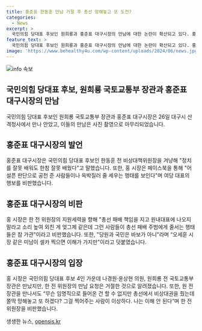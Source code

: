 ```yaml
---
title: 홍준표 한동훈 만남 거절 후 총선 망해놓고 또 도전?
categories:
  - News
excerpt: >
  국민의힘 당대표 후보인 원희룡과 홍준표 대구시장의 만남에 대한 논란이 확산되고 있다. 홍 시장은 한동훈 전 비상대책위원장과의 관련된 발언을 페이스북에 올리며 논란을 일으키고 있는데, 이에 대한 강력한 비판이 이어지고 있다. 한 전 위원장은 홍 시장과의 면담 불발에 대해 입장을 밝히며 상황을 해명하고 있다. 이러한 논란이 국민의힘 당대표 후보들 간의 갈등을 불러일으키고 있어 눈길을 끈다.
feature_text: >
  국민의힘 당대표 후보인 원희룡과 홍준표 대구시장의 만남에 대한 논란이 확산되고 있다. 홍 시장은 한동훈 전 비상대책위원장과의 관련된 발언을 페이스북에 올리며 논란을 일으키고 있는데, 이에 대한 강력한 비판이 이어지고 있다. 한 전 위원장은 홍 시장과의 면담 불발에 대해 입장을 밝히며 상황을 해명하고 있다. 이러한 논란이 국민의힘 당대표 후보들 간의 갈등을 불러일으키고 있어 눈길을 끈다.
image: 'https://www.behealthy4u.com/wp-content/uploads/2024/06/news.jpg'
---
```


<p><img src="https://www.behealthy4u.com/wp-content/uploads/2024/06/news.jpg" alt="info 속보" /></p>

<h2 data-ke-size="size26">국민의힘 당대표 후보, 원희룡 국토교통부 장관과 홍준표 대구시장의 만남</h2>

<p>국민의힘 당대표 후보인 원희룡 국토교통부 장관과 홍준표 대구시장은 26일 대구시 산격청사에서 만나 안았고, 이들의 만남은 사진 촬영으로 마무리되었습니다.</p>

<h2 data-ke-size="size26">홍준표 대구시장의 발언</h2>

<p>홍준표 대구시장은 국민의힘 당대표 후보인 한동훈 전 비상대책위원장을 겨냥해 "정치를 잘못 배워도 한참 잘못 배웠다"고 말했습니다. 또한, 홍 시장은 페이스북을 통해 "어설픈 판단으로 공천 준 사람들이나 윽박질러 줄 세우는 행태를 보인다"며 여당 대표의 행보를 비판했습니다.</p>

<h2 data-ke-size="size26">홍준표 대구시장의 비판</h2>

<p>홍 시장은 한 전 위원장의 지원세력을 향해 "총선 패배 책임을 지고 원내대표에 나오지 말라고 소리 높여 외친 게 엊그제 같은데 그런 사람들이 총선 패배 주범에게 줄서는 행태들은 참 가관"이라고 비판했습니다. 또한, "당원과 국민은 바보가 아니"라며 “오세훈 시장 같은 미남이 셀카 찍으면 이해가 가지만"이라고 덧붙였습니다.</p>

<h2 data-ke-size="size26">홍준표 대구시장의 입장</h2>

<p>홍 시장은 국민의힘 당대표 후보 4인 가운데 나경원·윤상현 의원, 원희룡 전 국토교통부 장관은 만났지만, 한 전 위원장의 만남 요청은 거절한 것으로 알려졌습니다. 또한, 원 전 장관을 만나서도 “무슨 임명직으로 들어온 건 할 수 없지만 총선에서 비상대권을 줬는데 쫄딱 망해놓고 또 하겠다? 그걸 찍어주는 사람이 이상하다. 나는 이해 안 된다”며 한 전 위원장을 비판했습니다.</p>

<p data-ke-size="size16"></p>
생생한 뉴스, <a href="https://opensis.kr" rel="dofollow">opensis.kr</a>


